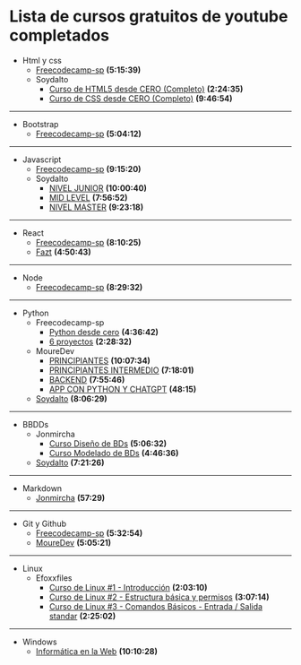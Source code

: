 # Lista de cursos gratuitos de youtube completados

- Html y css
  - [Freecodecamp-sp](https://www.youtube.com/watch?v=XqFR2lqBYPs&t=8291s)
    **(5:15:39)**
  - Soydalto
    - [Curso de HTML5 desde CERO (Completo)](https://www.youtube.com/watch?v=kN1XP-Bef7w&list=PLE8uP447fYpiWxfqCnoHZx03zCsUAzDUW)
      **(2:24:35)**
    - [Curso de CSS desde CERO (Completo)](https://www.youtube.com/watch?v=OWKXEJN67FE&list=PLE8uP447fYpiWxfqCnoHZx03zCsUAzDUW&index=3)
      **(9:46:54)**

---

- Bootstrap
  - [Freecodecamp-sp](https://www.youtube.com/watch?v=QCw0L6FupQ0)
    **(5:04:12)**

---

- Javascript
  - [Freecodecamp-sp](https://www.youtube.com/watch?v=ivdTnPl1ND0)
    **(9:15:20)**
  - Soydalto
    - [NIVEL JUNIOR](https://www.youtube.com/watch?v=z95mZVUcJ-E&list=PLE8uP447fYpiBqMVF1hdWl9uFeVEeXRTm)
      **(10:00:40)**
    - [MID LEVEL](https://www.youtube.com/watch?v=xOinGb2MZSk&list=PLE8uP447fYpiBqMVF1hdWl9uFeVEeXRTm&index=2)
      **(7:56:52)**
    - [NIVEL MASTER](https://www.youtube.com/watch?v=EbMi1Qj4rVE&list=PLE8uP447fYpiBqMVF1hdWl9uFeVEeXRTm&index=3)
      **(9:23:18)**

---

- React
  - [Freecodecamp-sp](https://www.youtube.com/watch?v=6Jfk8ic3KVk&t=16136s)
    **(8:10:25)**
  - [Fazt](https://www.youtube.com/watch?v=rLoWMU4L_qE)
    **(4:50:43)**

---

- Node
  - [Freecodecamp-sp](https://www.youtube.com/watch?v=1hpc70_OoAg)
    **(8:29:32)**

---

- Python
  - Freecodecamp-sp
    - [Python desde cero](https://www.youtube.com/watch?v=DLikpfc64cA)
      **(4:36:42)**
    - [6 proyectos](https://www.youtube.com/watch?v=tWnyBD2src0)
      **(2:28:32)**
  - MoureDev
    - [PRINCIPIANTES](https://www.youtube.com/watch?v=Kp4Mvapo5kc&list=PLNdFk2_brsRdgQXLIlKBXQDeRf3qvXVU_&index=1)
      **(10:07:34)**
    - [PRINCIPIANTES INTERMEDIO](https://www.youtube.com/watch?v=TbcEqkabAWU&list=PLNdFk2_brsRdgQXLIlKBXQDeRf3qvXVU_&index=2)
      **(7:18:01)**
    - [BACKEND](https://www.youtube.com/watch?v=_y9qQZXE24A&list=PLNdFk2_brsRdgQXLIlKBXQDeRf3qvXVU_&index=3)
      **(7:55:46)**
    - [APP CON PYTHON Y CHATGPT](https://www.youtube.com/watch?v=b8COygWdvmw&list=PLNdFk2_brsRdgQXLIlKBXQDeRf3qvXVU_&index=4)
      **(48:15)**
  - [Soydalto](https://www.youtube.com/watch?v=nKPbfIU442g)
    **(8:06:29)**

---

- BBDDs
  - Jonmircha
    - [Curso Diseño de BDs](https://www.youtube.com/watch?v=HXE169-n5pM)
      **(5:06:32)**
    - [Curso Modelado de BDs](https://www.youtube.com/watch?v=aFgHVE_Y_YU&t=2s)
      **(4:46:36)**
  - [Soydalto](https://www.youtube.com/watch?v=DFg1V-rO6Pg&t=5230s)
    **(7:21:26)**

---

- Markdown
  - [Jonmircha](https://www.youtube.com/watch?v=FlsoBiteuPM)
    **(57:29)**

---

- Git y Github
  - [Freecodecamp-sp](https://www.youtube.com/watch?v=mBYSUUnMt9M)
    **(5:32:54)**
  - [MoureDev](https://www.youtube.com/watch?v=3GymExBkKjE)
    **(5:05:21)**

---

- Linux
  - Efoxxfiles
    - [Curso de Linux #1 - Introducción](https://www.youtube.com/watch?v=x-EAz5ji0cc&list=PL_E2EXhZMivs3jIJQzrfNxZ5krHO0RV-S)
      **(2:03:10)**
    - [Curso de Linux #2 - Estructura básica y permisos](https://www.youtube.com/watch?v=ntJ8poxXOco&list=PL_E2EXhZMivs3jIJQzrfNxZ5krHO0RV-S&index=2)
      **(3:07:14)**
    - [Curso de Linux #3 - Comandos Básicos - Entrada / Salida standar](https://www.youtube.com/watch?v=TlBH4vgETHw&list=PL_E2EXhZMivs3jIJQzrfNxZ5krHO0RV-S&index=3)
      **(2:25:02)**

---

- Windows
  - [Informática en la Web](https://www.youtube.com/watch?v=dyud7aCLUcs&t=14416s)
    **(10:10:28)**
